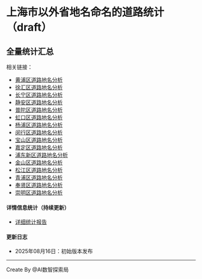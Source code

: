 # 上海市以外省地名命名的道路统计（draft）

## 全量统计汇总
相关链接：
- [黄浦区道路地名分析](by_district/huangpu.md)
- [徐汇区道路地名分析](by_district/xuhui.md) 
- [长宁区道路地名分析](by_district/changning.md)
- [静安区道路地名分析](by_district/jingan.md)
- [普陀区道路地名分析](by_district/putuo.md)
- [虹口区道路地名分析](by_district/hongkou.md)
- [杨浦区道路地名分析](by_district/yangpu.md)
- [闵行区道路地名分析](by_district/minhang.md)
- [宝山区道路地名分析](by_district/baoshan.md)
- [嘉定区道路地名分析](by_district/jiading.md)
- [浦东新区道路地名分析](by_district/pudong.md)
- [金山区道路地名分析](by_district/jinshan.md)
- [松江区道路地名分析](by_district/songjiang.md)
- [青浦区道路地名分析](by_district/qingpu.md)
- [奉贤区道路地名分析](by_district/fengxian.md)
- [崇明区道路地名分析](by_district/chongming.md)

#### 详情信息统计（持续更新）
- [详细统计报告](detail_analytics.md)

#### 更新日志
- 2025年08月16日：初始版本发布

-----
Create By @AI数智探索局